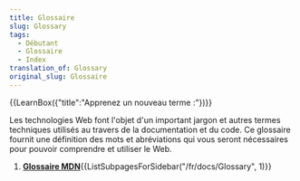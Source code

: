 ```yaml
---
title: Glossaire
slug: Glossary
tags:
  - Débutant
  - Glossaire
  - Index
translation_of: Glossary
original_slug: Glossaire
---
```

{{LearnBox({"title":"Apprenez un nouveau terme :"})}}

Les technologies Web font l'objet d'un important jargon et autres termes techniques utilisés au travers de la documentation et du code. Ce glossaire fournit une définition des mots et abréviations qui vous seront nécessaires pour pouvoir comprendre et utiliser le Web.

<section id="Quick_links">
 <ol>
  <li><strong><a href="/fr/docs/Glossary">Glossaire MDN</a></strong>{{ListSubpagesForSidebar("/fr/docs/Glossary", 1)}}</li>
 </ol>
</section>
